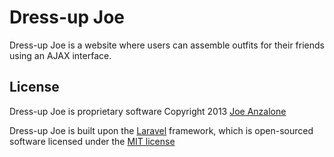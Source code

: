 Dress-up Joe
=============

Dress-up Joe is a website where users can assemble outfits for their friends using an AJAX interface.

## License
Dress-up Joe is proprietary software
Copyright 2013 [Joe Anzalone](http://JoeAnzalone.com)

Dress-up Joe is built upon the [Laravel](http://laravel.com) framework, which is open-sourced software licensed under the [MIT license](http://opensource.org/licenses/MIT)